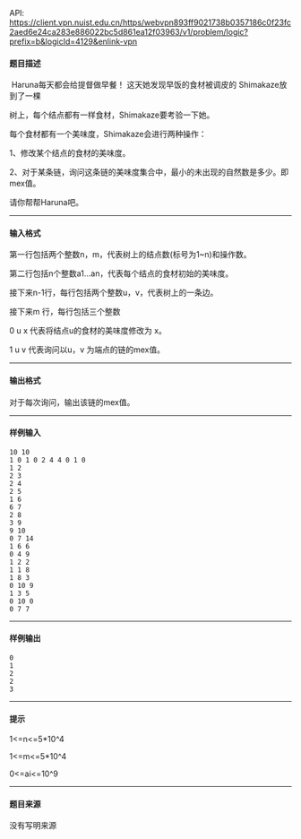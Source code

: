 API: https://client.vpn.nuist.edu.cn/https/webvpn893ff9021738b0357186c0f23fc2aed6e24ca283e886022bc5d861ea12f03963/v1/problem/logic?prefix=b&logicId=4129&enlink-vpn

#### 题目描述

 Haruna每天都会给提督做早餐！ 这天她发现早饭的食材被调皮的 Shimakaze放到了一棵

树上，每个结点都有一样食材，Shimakaze要考验一下她。

每个食材都有一个美味度，Shimakaze会进行两种操作：

1、修改某个结点的食材的美味度。

2、对于某条链，询问这条链的美味度集合中，最小的未出现的自然数是多少。即mex值。

请你帮帮Haruna吧。

---

#### 输入格式

第一行包括两个整数n，m，代表树上的结点数(标号为1~n)和操作数。

第二行包括n个整数a1...an，代表每个结点的食材初始的美味度。

接下来n-1行，每行包括两个整数u，v，代表树上的一条边。

接下来m 行，每行包括三个整数

0 u x 代表将结点u的食材的美味度修改为 x。

1 u v 代表询问以u，v 为端点的链的mex值。

---

#### 输出格式

对于每次询问，输出该链的mex值。

---

#### 样例输入
```
10 10
1 0 1 0 2 4 4 0 1 0
1 2
2 3
2 4
2 5
1 6
6 7
2 8
3 9
9 10
0 7 14
1 6 6
0 4 9
1 2 2
1 1 8
1 8 3
0 10 9
1 3 5
0 10 0
0 7 7
```

---

#### 样例输出
```
0
1
2
2
3
```

---

#### 提示

1<=n<=5\*10^4

1<=m<=5\*10^4

0<=ai<=10^9

---

#### 题目来源

没有写明来源